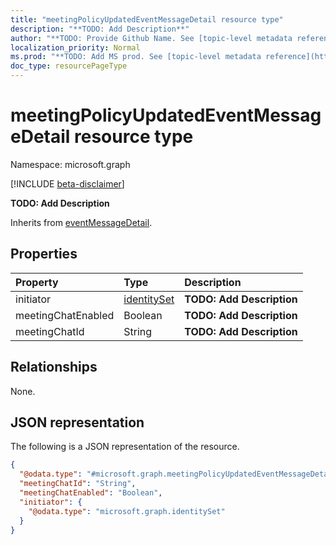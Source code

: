 ```yaml
---
title: "meetingPolicyUpdatedEventMessageDetail resource type"
description: "**TODO: Add Description**"
author: "**TODO: Provide Github Name. See [topic-level metadata reference](https://msgo.azurewebsites.net/add/document/guidelines/metadata.html#topic-level-metadata)**"
localization_priority: Normal
ms.prod: "**TODO: Add MS prod. See [topic-level metadata reference](https://msgo.azurewebsites.net/add/document/guidelines/metadata.html#topic-level-metadata)**"
doc_type: resourcePageType
---
```


# meetingPolicyUpdatedEventMessageDetail resource type

Namespace: microsoft.graph

[!INCLUDE [beta-disclaimer](../../includes/beta-disclaimer.md)]

**TODO: Add Description**


Inherits from [eventMessageDetail](../resources/eventmessagedetail.md).

## Properties
|Property|Type|Description|
|:---|:---|:---|
|initiator|[identitySet](../resources/identityset.md)|**TODO: Add Description**|
|meetingChatEnabled|Boolean|**TODO: Add Description**|
|meetingChatId|String|**TODO: Add Description**|

## Relationships
None.

## JSON representation
The following is a JSON representation of the resource.
<!-- {
  "blockType": "resource",
  "@odata.type": "microsoft.graph.meetingPolicyUpdatedEventMessageDetail"
}
-->
``` json
{
  "@odata.type": "#microsoft.graph.meetingPolicyUpdatedEventMessageDetail",
  "meetingChatId": "String",
  "meetingChatEnabled": "Boolean",
  "initiator": {
    "@odata.type": "microsoft.graph.identitySet"
  }
}
```

